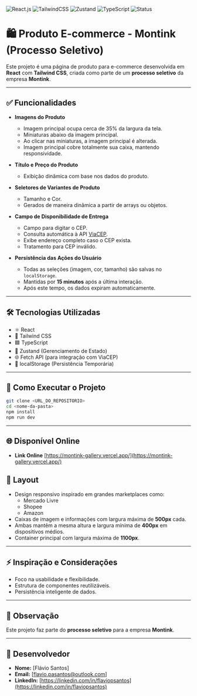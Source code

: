 ![React.js](https://img.shields.io/badge/React.js-15-blue?logo=next.js)
![TailwindCSS](https://img.shields.io/badge/TailwindCSS-3.x-38B2AC?logo=tailwindcss)
![Zustand](https://img.shields.io/badge/Zustand-State%20Management-blue)
![TypeScript](https://img.shields.io/badge/TypeScript-5.x-3178C6?logo=typescript&logoColor=white)
![Status](https://img.shields.io/badge/status-beta-yellow)


# 🛍️ Produto E-commerce - Montink (Processo Seletivo)

Este projeto é uma página de produto para e-commerce desenvolvida em **React** com **Tailwind CSS**, criada como parte de um **processo seletivo** da empresa **Montink**.

---

## ✅ Funcionalidades

- **Imagens do Produto**
  - Imagem principal ocupa cerca de 35% da largura da tela.
  - Miniaturas abaixo da imagem principal.
  - Ao clicar nas miniaturas, a imagem principal é alterada.
  - Imagem principal cobre totalmente sua caixa, mantendo responsividade.

- **Título e Preço do Produto**
  - Exibição dinâmica com base nos dados do produto.

- **Seletores de Variantes de Produto**
  - Tamanho e Cor.
  - Gerados de maneira dinâmica a partir de arrays ou objetos.

- **Campo de Disponibilidade de Entrega**
  - Campo para digitar o CEP.
  - Consulta automática à API [ViaCEP](https://viacep.com.br/).
  - Exibe endereço completo caso o CEP exista.
  - Tratamento para CEP inválido.

- **Persistência das Ações do Usuário**
  - Todas as seleções (imagem, cor, tamanho) são salvas no `localStorage`.
  - Mantidas por **15 minutos** após a última interação.
  - Após este tempo, os dados expiram automaticamente.

---

## 🛠️ Tecnologias Utilizadas

- ⚛️ React
- 💨 Tailwind CSS
- 🟦 TypeScript
- 🐻 Zustand (Gerenciamento de Estado)
- 🌐 Fetch API (para integração com ViaCEP)
- 💾 localStorage (Persistência Temporária)

---

## 🚀 Como Executar o Projeto

```bash
git clone <URL_DO_REPOSITORIO>
cd <nome-da-pasta>
npm install
npm run dev
```

---
## 🌐 Disponível Online


- **Link Online** [https://montink-gallery.vercel.app/](https://montink-gallery.vercel.app/)

## 📐 Layout

- Design responsivo inspirado em grandes marketplaces como:
  - Mercado Livre
  - Shopee
  - Amazon
- Caixas de imagem e informações com largura máxima de **500px** cada.
- Ambas mantêm a mesma altura e largura mínima de **400px** em dispositivos médios.
- Container principal com largura máxima de **1100px**.

---

## ⚡ Inspiração e Considerações

- Foco na usabilidade e flexibilidade.
- Estrutura de componentes reutilizáveis.
- Persistência inteligente de dados.

---

## 📝 Observação

Este projeto faz parte do **processo seletivo** para a empresa **Montink**.

---

## 👤 Desenvolvedor

- **Nome:** [Flávio Santos]
- **Email:** [flavio.pasantos@outlook.com]
- **LinkedIn:** [https://linkedin.com/in/flaviopsantos](https://linkedin.com/in/flaviopsantos)
